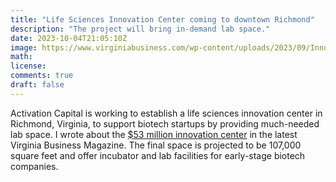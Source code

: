 ```yaml
---
title: "Life Sciences Innovation Center coming to downtown Richmond"
description: "The project will bring in-demand lab space."
date: 2023-10-04T21:05:10Z
image: https://www.virginiabusiness.com/wp-content/uploads/2023/09/Innovation-Center_Perspective-NW-Corner-w-logo-scaled-1-1024x732.png
math: 
license: 
comments: true
draft: false
---
```


Activation Capital is working to establish a life sciences innovation center in Richmond, Virginia, to support biotech startups by providing much-needed lab space. I wrote about the [$53 million innovation center](https://www.virginiabusiness.com/article/innovation-center-could-be-boost-for-life-sciences/) in the latest Virginia Business Magazine. The final space is projected to be 107,000 square feet and offer incubator and lab facilities for early-stage biotech companies.
